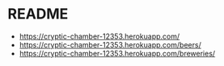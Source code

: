 # README

* <https://cryptic-chamber-12353.herokuapp.com/>
* <https://cryptic-chamber-12353.herokuapp.com/beers/>
* <https://cryptic-chamber-12353.herokuapp.com/breweries/>


